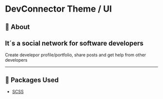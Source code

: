 <h1>DevConnector Theme / UI</h1>

## 🔖 About
<h2>It´s a social network for software developers</h2>
<p>Create develepor profile/portfolio, 
                    share posts and get help from other developers</p>

___

## 🚀 Packages Used

- [SCSS](https://sass-lang.com/)
